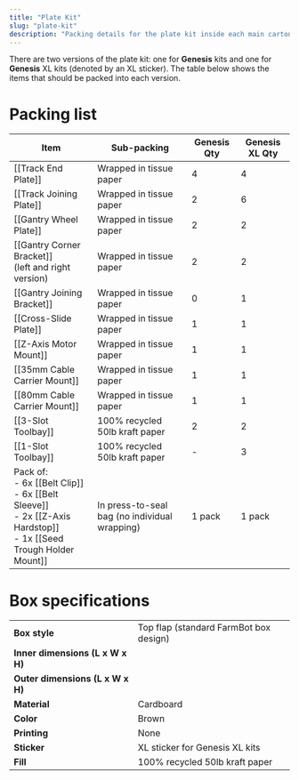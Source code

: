 ```yaml
---
title: "Plate Kit"
slug: "plate-kit"
description: "Packing details for the plate kit inside each main carton"
---
```


There are two versions of the plate kit: one for **Genesis** kits and one for **Genesis** <span class="fb-xl-sticker">XL</span> kits (denoted by an <span class="fb-xl-sticker">XL</span> sticker). The table below shows the items that should be packed into each version.

# Packing list

|Item|Sub-packing|Genesis Qty|Genesis <span class="fb-xl-sticker">XL</span> Qty|
|----|-----------|-----------|--------------|
|[[Track End Plate]]|Wrapped in tissue paper|4|4
|[[Track Joining Plate]]|Wrapped in tissue paper|2|6
|[[Gantry Wheel Plate]]|Wrapped in tissue paper|2|2
|[[Gantry Corner Bracket]]<br>(left and right version)|Wrapped in tissue paper|2|2
|[[Gantry Joining Bracket]]|Wrapped in tissue paper|0|1
|[[Cross-Slide Plate]]|Wrapped in tissue paper|1|1
|[[Z-Axis Motor Mount]]|Wrapped in tissue paper|1|1
|[[35mm Cable Carrier Mount]]|Wrapped in tissue paper|1|1
|[[80mm Cable Carrier Mount]]|Wrapped in tissue paper|1|1
|[[3-Slot Toolbay]]|100% recycled 50lb kraft paper|2|2
|[[1-Slot Toolbay]]|100% recycled 50lb kraft paper|-|3
|Pack of:<br>- 6x [[Belt Clip]]<br>- 6x [[Belt Sleeve]]<br>- 2x [[Z-Axis Hardstop]]<br>- 1x [[Seed Trough Holder Mount]]|In press-to-seal bag (no individual wrapping)|1 pack|1 pack

# Box specifications

|                                |                              |
|--------------------------------|------------------------------|
|**Box style**                   |Top flap (standard FarmBot box design)
|**Inner dimensions (L x W x H)**|
|**Outer dimensions (L x W x H)**|
|**Material**                    |Cardboard
|**Color**                       |Brown
|**Printing**                    |None
|**Sticker**                     |<span class="fb-xl-sticker">XL</span> sticker for Genesis XL kits
|**Fill**                        |100% recycled 50lb kraft paper

